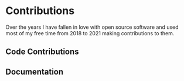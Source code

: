 # Contributions

Over the years I have fallen in love with open source software and used most of my free time from 2018 to 2021 making contributions to them.

## Code Contributions

## Documentation